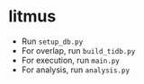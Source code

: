 # litmus

- Run `setup_db.py`
- For overlap, run `build_tidb.py`
- For execution, run `main.py`
- For analysis, run `analysis.py`
